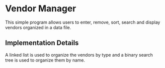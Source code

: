 # Vendor Manager
This simple program allows users to enter, remove, sort, search
and display vendors organized in a data file. 

## Implementation Details
A linked list is used to organize the vendors by type and a binary
search tree is used to organize them by name. 
